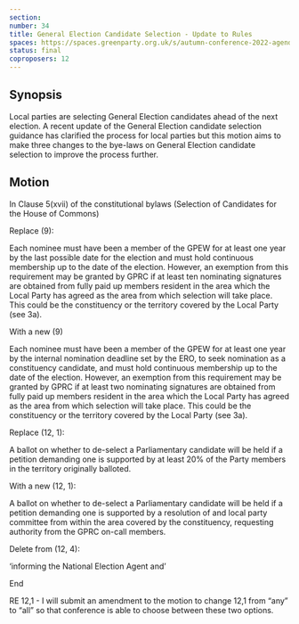 ```yaml
---
section:
number: 34
title: General Election Candidate Selection - Update to Rules
spaces: https://spaces.greenparty.org.uk/s/autumn-conference-2022-agenda-forum/?contentId=101556
status: final
coproposers: 12
---
```

## Synopsis
Local parties are selecting General Election candidates ahead of the next election. A recent update of the General Election candidate selection guidance has clarified the process for local parties but this motion aims to make three changes to the bye-laws on General Election candidate selection to improve the process further.

## Motion
In Clause 5(xvii) of the constitutional bylaws (Selection of Candidates for the House of Commons)

Replace (9):

Each nominee must have been a member of the GPEW for at least one year by the last possible date for the election and must hold continuous membership up to the date of the election. However, an exemption from this requirement may be granted by GPRC if at least ten nominating signatures are obtained from fully paid up members resident in the area which the Local Party has agreed as the area from which selection will take place.  This could be the constituency or the territory covered by the Local Party (see 3a).

With a new (9)

Each nominee must have been a member of the GPEW for at least one year by the internal nomination deadline set by the ERO, to seek nomination as a constituency candidate, and must hold continuous membership up to the date of the election. However, an exemption from this requirement may be granted by GPRC if at least two nominating signatures are obtained from fully paid up members resident in the area which the Local Party has agreed as the area from which selection will take place.  This could be the constituency or the territory covered by the Local Party (see 3a).

Replace (12, 1):

A ballot on whether to de-select a Parliamentary candidate will be held if a petition demanding one is supported by at least 20% of the Party members in the territory originally balloted.

With a new (12, 1):

A ballot on whether to de-select a Parliamentary candidate will be held if a petition demanding one is supported by a resolution of and local party committee from within the area covered by the constituency, requesting authority from the GPRC on-call members.

Delete from (12, 4):

‘informing the National Election Agent and’

End

RE 12,1 - I will submit an amendment to the motion to change 12,1 from “any” to “all” so that conference is able to choose between these two options.
